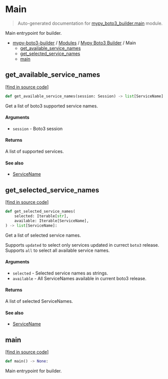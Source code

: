 # Main

> Auto-generated documentation for [mypy_boto3_builder.main](https://github.com/vemel/mypy_boto3_builder/blob/main/mypy_boto3_builder/main.py) module.

Main entrypoint for builder.

- [mypy-boto3-builder](../README.md#mypy_boto3_builder) / [Modules](../MODULES.md#mypy-boto3-builder-modules) / [Mypy Boto3 Builder](index.md#mypy-boto3-builder) / Main
    - [get_available_service_names](#get_available_service_names)
    - [get_selected_service_names](#get_selected_service_names)
    - [main](#main)

## get_available_service_names

[[find in source code]](https://github.com/vemel/mypy_boto3_builder/blob/main/mypy_boto3_builder/main.py#L61)

```python
def get_available_service_names(session: Session) -> list[ServiceName]:
```

Get a list of boto3 supported service names.

#### Arguments

- `session` - Boto3 session

#### Returns

A list of supported services.

#### See also

- [ServiceName](service_name.md#servicename)

## get_selected_service_names

[[find in source code]](https://github.com/vemel/mypy_boto3_builder/blob/main/mypy_boto3_builder/main.py#L22)

```python
def get_selected_service_names(
    selected: Iterable[str],
    available: Iterable[ServiceName],
) -> list[ServiceName]:
```

Get a list of selected service names.

Supports `updated` to select only services updated in currect `boto3` release.
Supports `all` to select all available service names.

#### Arguments

- `selected` - Selected service names as strings.
- `available` - All ServiceNames available in current boto3 release.

#### Returns

A list of selected ServiceNames.

#### See also

- [ServiceName](service_name.md#servicename)

## main

[[find in source code]](https://github.com/vemel/mypy_boto3_builder/blob/main/mypy_boto3_builder/main.py#L83)

```python
def main() -> None:
```

Main entrypoint for builder.
